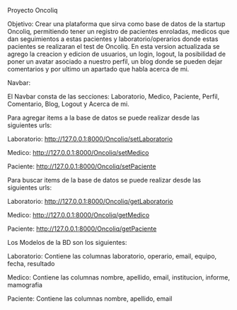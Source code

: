 Proyecto Oncoliq

Objetivo: Crear una plataforma que sirva como base de datos de la startup Oncoliq, permitiendo tener un registro de pacientes enroladas, medicos que dan seguimientos a estas pacientes y laboratorio/operarios donde estas pacientes se realizaran el test de Oncoliq.
En esta version actualizada se agrego la creacion y edicion de usuarios, un login, logout, la posibilidad de poner un avatar asociado a nuestro perfil, un blog donde se pueden dejar comentarios y por ultimo un apartado que habla acerca de mi.

Navbar:

El Navbar consta de las secciones: Laboratorio, Medico, Paciente, Perfil, Comentario, Blog, Logout y Acerca de mi.

Para agregar items a la base de datos se puede realizar desde las siguientes urls:

Laboratorio: http://127.0.0.1:8000/Oncoliq/setLaboratorio

Medico: http://127.0.0.1:8000/Oncoliq/setMedico

Paciente: http://127.0.0.1:8000/Oncoliq/setPaciente

Para buscar items de la base de datos se puede realizar desde las siguientes urls:

Laboratorio: http://127.0.0.1:8000/Oncoliq/getLaboratorio

Medico: http://127.0.0.1:8000/Oncoliq/getMedico

Paciente: http://127.0.0.1:8000/Oncoliq/getPaciente

Los Modelos de la BD son los siguientes:

Laboratorio: Contiene las columnas laboratorio, operario, email, equipo, fecha, resultado

Medico: Contiene las columnas nombre, apellido, email, institucion, informe, mamografia

Paciente: Contiene las columnas nombre, apellido, email


